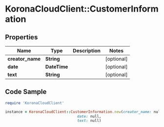 # KoronaCloudClient::CustomerInformation

## Properties

Name | Type | Description | Notes
------------ | ------------- | ------------- | -------------
**creator_name** | **String** |  | [optional] 
**date** | **DateTime** |  | [optional] 
**text** | **String** |  | [optional] 

## Code Sample

```ruby
require 'KoronaCloudClient'

instance = KoronaCloudClient::CustomerInformation.new(creator_name: null,
                                 date: null,
                                 text: null)
```



